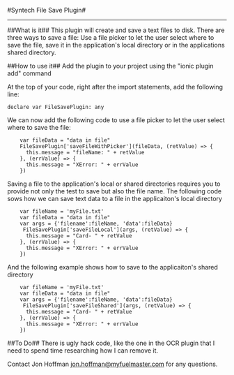 #Syntech File Save Plugin#

----

##What is it##
This plugin will create and save a text files to disk.  There are three ways to save a file:  Use a file picker to let the user select where to save the file, save it in the application's local directory or in the applications shared directory.

##How to use it##
Add the plugin to your project using the "ionic plugin add" command

At the top of your code, right after the import statements, add the following line:

```
declare var FileSavePlugin: any
```

We can now add the following code to use a file picker to let the user select where to save the file:

```
    var fileData = "data in file"
    FileSavePlugin['saveFileWithPicker'](fileData, (retValue) => {
      this.message = "fileName: " + retValue
    }, (errValue) => {
      this.message = "XError: " + errValue
    })   
```

Saving a file to the application's local or shared directories requires you to provide not only the test to save but also the file name.  The following code sows how we can save text data to a file in the applicaiton's local directory

```
    var fileName = 'myFile.txt'
    var fileData = "data in file"
    var args = {'filename':fileName, 'data':fileData}
     FileSavePlugin['saveFileLocal'](args, (retValue) => {
      this.message = "Card- " + retValue
    }, (errValue) => {
      this.message = "XError: " + errValue
    })   
```

And the following example shows how to save to the applicaiton's shared directory

```
    var fileName = 'myFile.txt'
    var fileData = "data in file"
    var args = {'filename':fileName, 'data':fileData}
     FileSavePlugin['saveFileShared'](args, (retValue) => {
      this.message = "Card- " + retValue
    }, (errValue) => {
      this.message = "XError: " + errValue
    })   
```


##To Do##
There is ugly hack code, like the one in the OCR plugin that I need to spend time researching how I can remove it.


Contact Jon Hoffman jon.hoffman@myfuelmaster.com for any questions.